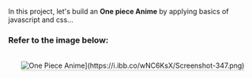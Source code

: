 In this project, let's build an **One piece Anime** by applying basics of javascript and css...

### Refer to the image below:

<br/>
<div style="text-align: center;">
    <img src="[[<a href='https://postimg.cc/WtBwsMpD' target='_blank'><img src='https://i.postimg.cc/WtBwsMpD/Screenshot-347.png' border='0' alt='Screenshot-347'/></a>](https://i.ibb.co/wNC6KsX/Screenshot-347.png)" alt="One Piece Anime](https://i.ibb.co/wNC6KsX/Screenshot-347.png)" style="max-width:90%;box-shadow:0 2.8px 2.2px rgba(0, 0, 0, 0.12)">
</div>
<br/>
